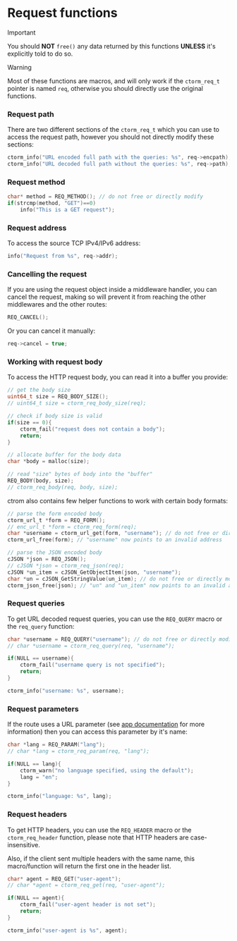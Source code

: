 # Request functions
> [!IMPORTANT]
> You should **NOT** `free()` any data returned by this functions
> **UNLESS** it's explicitly told to do so.

> [!WARNING]
> Most of these functions are macros, and will only work if the
> `ctorm_req_t` pointer is named `req`, otherwise you should directly
> use the original functions.

### Request path
There are two different sections of the `ctorm_req_t` which you can
use to access the request path, however you should not directly modify
these sections:
```c
ctorm_info("URL encoded full path with the queries: %s", req->encpath);
ctorm_info("URL decoded full path without the queries: %s", req->path);
```

### Request method
```c
char* method = REQ_METHOD(); // do not free or directly modify
if(strcmp(method, "GET")==0)
    info("This is a GET request");
```

### Request address
To access the source TCP IPv4/IPv6 address:
```c
info("Request from %s", req->addr);
```

### Cancelling the request
If you are using the request object inside a middleware handler,
you can cancel the request, making so will prevent it from reaching
the other middlewares and the other routes:
```c
REQ_CANCEL();
```
Or you can cancel it manually:
```c
req->cancel = true;
```

### Working with request body
To access the HTTP request body, you can read it into a buffer
you provide:
```c
// get the body size
uint64_t size = REQ_BODY_SIZE();
// uint64_t size = ctorm_req_body_size(req);

// check if body size is valid
if(size == 0){
    ctorm_fail("request does not contain a body");
    return;
}

// allocate buffer for the body data
char *body = malloc(size);

// read "size" bytes of body into the "buffer"
REQ_BODY(body, size);
// ctorm_req_body(req, body, size);
```

ctrom also contains few helper functions to work with certain
body formats:
```c
// parse the form encoded body
ctorm_url_t *form = REQ_FORM();
// enc_url_t *form = ctorm_req_form(req);
char *username = ctorm_url_get(form, "username"); // do not free or directly modify
ctorm_url_free(form); // "username" now points to an invalid address

// parse the JSON encoded body
cJSON *json = REQ_JSON();
// cJSON *json = ctorm_req_json(req);
cJSON *un_item = cJSON_GetObjectItem(json, "username");
char *un = cJSON_GetStringValue(un_item); // do not free or directly modify
ctorm_json_free(json); // "un" and "un_item" now points to an invalid address
```

### Request queries
To get URL decoded request queries, you can use the `REQ_QUERY` macro or the
`req_query` function:
```c
char *username = REQ_QUERY("username"); // do not free or directly modify
// char *username = ctorm_req_query(req, "username");

if(NULL == username){
    ctorm_fail("username query is not specified");
    return;
}

ctorm_info("username: %s", username);
```

### Request parameters
If the route uses a URL parameter (see [app documentation](app.md) for more information)
then you can access this parameter by it's name:
```c
char *lang = REQ_PARAM("lang");
// char *lang = ctorm_req_param(req, "lang");

if(NULL == lang){
    ctorm_warn("no language specified, using the default");
    lang = "en";
}

ctorm_info("language: %s", lang);
```

### Request headers
To get HTTP headers, you can use the `REQ_HEADER` macro or the
`ctorm_req_header` function, please note that HTTP headers are case-insensitive.

Also, if the client sent multiple headers with the same name, this macro/function
will return the first one in the header list.
```c
char* agent = REQ_GET("user-agent");
// char *agent = ctorm_req_get(req, "user-agent");

if(NULL == agent){
    ctorm_fail("user-agent header is not set");
    return;
}

ctorm_info("user-agent is %s", agent);
```
